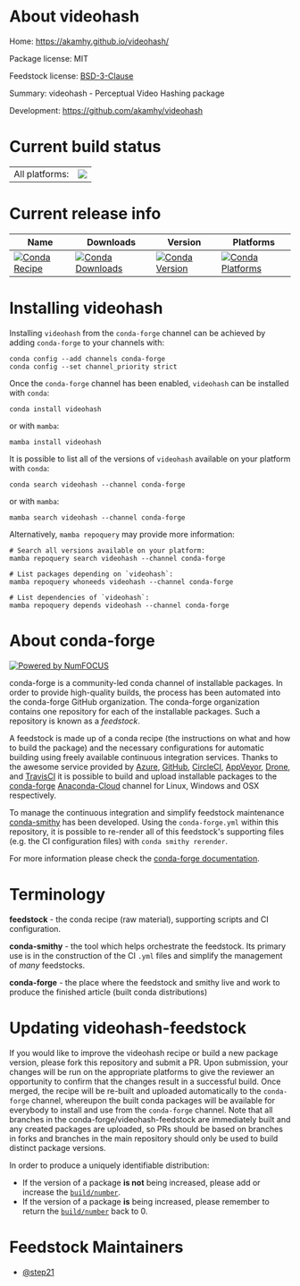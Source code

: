 About videohash
===============

Home: https://akamhy.github.io/videohash/

Package license: MIT

Feedstock license: [BSD-3-Clause](https://github.com/conda-forge/videohash-feedstock/blob/main/LICENSE.txt)

Summary: videohash - Perceptual Video Hashing package

Development: https://github.com/akamhy/videohash

Current build status
====================


<table><tr><td>All platforms:</td>
    <td>
      <a href="https://dev.azure.com/conda-forge/feedstock-builds/_build/latest?definitionId=15444&branchName=main">
        <img src="https://dev.azure.com/conda-forge/feedstock-builds/_apis/build/status/videohash-feedstock?branchName=main">
      </a>
    </td>
  </tr>
</table>

Current release info
====================

| Name | Downloads | Version | Platforms |
| --- | --- | --- | --- |
| [![Conda Recipe](https://img.shields.io/badge/recipe-videohash-green.svg)](https://anaconda.org/conda-forge/videohash) | [![Conda Downloads](https://img.shields.io/conda/dn/conda-forge/videohash.svg)](https://anaconda.org/conda-forge/videohash) | [![Conda Version](https://img.shields.io/conda/vn/conda-forge/videohash.svg)](https://anaconda.org/conda-forge/videohash) | [![Conda Platforms](https://img.shields.io/conda/pn/conda-forge/videohash.svg)](https://anaconda.org/conda-forge/videohash) |

Installing videohash
====================

Installing `videohash` from the `conda-forge` channel can be achieved by adding `conda-forge` to your channels with:

```
conda config --add channels conda-forge
conda config --set channel_priority strict
```

Once the `conda-forge` channel has been enabled, `videohash` can be installed with `conda`:

```
conda install videohash
```

or with `mamba`:

```
mamba install videohash
```

It is possible to list all of the versions of `videohash` available on your platform with `conda`:

```
conda search videohash --channel conda-forge
```

or with `mamba`:

```
mamba search videohash --channel conda-forge
```

Alternatively, `mamba repoquery` may provide more information:

```
# Search all versions available on your platform:
mamba repoquery search videohash --channel conda-forge

# List packages depending on `videohash`:
mamba repoquery whoneeds videohash --channel conda-forge

# List dependencies of `videohash`:
mamba repoquery depends videohash --channel conda-forge
```


About conda-forge
=================

[![Powered by
NumFOCUS](https://img.shields.io/badge/powered%20by-NumFOCUS-orange.svg?style=flat&colorA=E1523D&colorB=007D8A)](https://numfocus.org)

conda-forge is a community-led conda channel of installable packages.
In order to provide high-quality builds, the process has been automated into the
conda-forge GitHub organization. The conda-forge organization contains one repository
for each of the installable packages. Such a repository is known as a *feedstock*.

A feedstock is made up of a conda recipe (the instructions on what and how to build
the package) and the necessary configurations for automatic building using freely
available continuous integration services. Thanks to the awesome service provided by
[Azure](https://azure.microsoft.com/en-us/services/devops/), [GitHub](https://github.com/),
[CircleCI](https://circleci.com/), [AppVeyor](https://www.appveyor.com/),
[Drone](https://cloud.drone.io/welcome), and [TravisCI](https://travis-ci.com/)
it is possible to build and upload installable packages to the
[conda-forge](https://anaconda.org/conda-forge) [Anaconda-Cloud](https://anaconda.org/)
channel for Linux, Windows and OSX respectively.

To manage the continuous integration and simplify feedstock maintenance
[conda-smithy](https://github.com/conda-forge/conda-smithy) has been developed.
Using the ``conda-forge.yml`` within this repository, it is possible to re-render all of
this feedstock's supporting files (e.g. the CI configuration files) with ``conda smithy rerender``.

For more information please check the [conda-forge documentation](https://conda-forge.org/docs/).

Terminology
===========

**feedstock** - the conda recipe (raw material), supporting scripts and CI configuration.

**conda-smithy** - the tool which helps orchestrate the feedstock.
                   Its primary use is in the construction of the CI ``.yml`` files
                   and simplify the management of *many* feedstocks.

**conda-forge** - the place where the feedstock and smithy live and work to
                  produce the finished article (built conda distributions)


Updating videohash-feedstock
============================

If you would like to improve the videohash recipe or build a new
package version, please fork this repository and submit a PR. Upon submission,
your changes will be run on the appropriate platforms to give the reviewer an
opportunity to confirm that the changes result in a successful build. Once
merged, the recipe will be re-built and uploaded automatically to the
`conda-forge` channel, whereupon the built conda packages will be available for
everybody to install and use from the `conda-forge` channel.
Note that all branches in the conda-forge/videohash-feedstock are
immediately built and any created packages are uploaded, so PRs should be based
on branches in forks and branches in the main repository should only be used to
build distinct package versions.

In order to produce a uniquely identifiable distribution:
 * If the version of a package **is not** being increased, please add or increase
   the [``build/number``](https://docs.conda.io/projects/conda-build/en/latest/resources/define-metadata.html#build-number-and-string).
 * If the version of a package **is** being increased, please remember to return
   the [``build/number``](https://docs.conda.io/projects/conda-build/en/latest/resources/define-metadata.html#build-number-and-string)
   back to 0.

Feedstock Maintainers
=====================

* [@step21](https://github.com/step21/)

